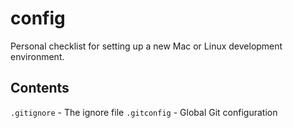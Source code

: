 # config
 Personal checklist for setting up a new Mac or Linux development environment.

## Contents

`.gitignore` - The ignore file
`.gitconfig` - Global Git configuration 